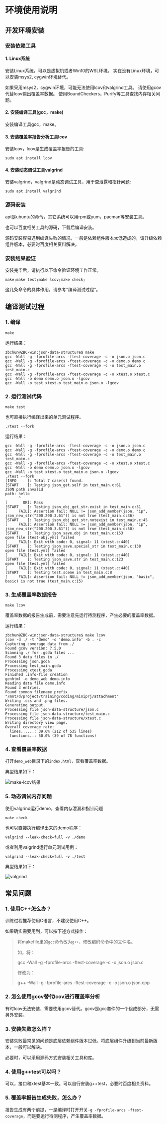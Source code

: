 # 环境使用说明

## 开发环境安装

### 安装依赖工具

#### 1. Linux系统

安装Linux系统，可以是虚拟机或者Win10的WSL环境。
实在没有Linux环境，可以安装msys2, cygwin环境替代。

如果采用msys2，cygwin环境，可能无法使用lcov和valgrind工具。
请使用gcov代替lcov输出覆盖率数据。
使用BoundCheckers，Purify等工具查找内存相关问题。

#### 2. 安装编译工具(gcc，make)

安装编译工具gcc，make。

#### 3. 安装覆盖率报告分析工具lcov

安装lcov，lcov是生成覆盖率报告的工具: 

```
sudo apt install lcov
```

#### 4. 安装动态调试工具valgrind

安装valgrind，valgrind是动态调试工具，用于查泄露和指针问题: 

```
sudo apt install valgrind
```

### 源码安装

apt是ubuntu的命令，其它系统可以用rpm或yum，pacman等安装工具。

也可以百度相关工具的源码，下载后编译安装。

源码安装容易遇到编译失败的情况，一般是依赖组件版本太低造成的，请升级依赖组件版本，必要时百度相关资料解决。

### 安装结果验证

安装完毕后，请执行以下命令验证环境工作正常。

```
make;make test;make lcov;make check;
```

这几条命令的具体作用，请参考“编译测试过程”。

## 编译测试过程

### 1. 编译

```
make
```

运行结果：

```
zbchun@ZBC-win:json-data-structure$ make
gcc -Wall -g -fprofile-arcs -ftest-coverage -c -o json.o json.c
gcc -Wall -g -fprofile-arcs -ftest-coverage -c -o demo.o demo.c
gcc -Wall -g -fprofile-arcs -ftest-coverage -c -o test_main.o test_main.c
gcc -Wall -g -fprofile-arcs -ftest-coverage -c -o xtest.o xtest.c
gcc -Wall -o demo demo.o json.o -lgcov
gcc -Wall -o test xtest.o test_main.o json.o -lgcov
```

### 2. 运行测试代码

```
make test
```

也可直接执行编译出来的单元测试程序。

```
./test --fork
```

运行结果：

```
gcc -Wall -g -fprofile-arcs -ftest-coverage -c -o json.o json.c
gcc -Wall -g -fprofile-arcs -ftest-coverage -c -o demo.o demo.c
gcc -Wall -g -fprofile-arcs -ftest-coverage -c -o test_main.o test_main.c
gcc -Wall -g -fprofile-arcs -ftest-coverage -c -o xtest.o xtest.c
gcc -Wall -o demo demo.o json.o -lgcov
gcc -Wall -o test xtest.o test_main.o json.o -lgcov
./test --fork
[INFO     ]: Total 7 case(s) found.
[START    ]: Testing json_get.self in test_main.c:61
JSON path invalid
path: hello
      ^
[       OK]: Pass
[START    ]: Testing json_obj_get_str.exist in test_main.c:31
[     FAIL]: Assertion fail: NULL != json_add_member(json, "ip", json_new_str("200.200.3.61")) is not true (test_main.c:36)
[START    ]: Testing json_obj_get_str.notexist in test_main.c:45
[     FAIL]: Assertion fail: NULL != json_add_member(json, "ip", json_new_str("200.200.3.61")) is not true (test_main.c:50)
[START    ]: Testing json_save.obj in test_main.c:153
open file [test-obj.yml] failed
[     FAIL]: Exit with code: 0, signal: 11 (xtest.c:440)
[START    ]: Testing json_save.special_str in test_main.c:138
open file [test.yml] failed
[     FAIL]: Exit with code: 0, signal: 11 (xtest.c:440)
[START    ]: Testing json_save.str in test_main.c:123
open file [test.yml] failed
[     FAIL]: Exit with code: 0, signal: 11 (xtest.c:440)
[START    ]: Testing test.scene in test_main.c:8
[     FAIL]: Assertion fail: NULL != json_add_member(json, "basic", basic) is not true (test_main.c:15)
```

### 3. 生成覆盖率数据报告

```
make lcov
```

覆盖率数据的报告生成前，需要注意先运行待测程序，产生必要的覆盖率数据。

运行结果：

```
zbchun@ZBC-win:json-data-structure$ make lcov
lcov -d ./ -t 'demo' -o 'demo.info' -b . -c
Capturing coverage data from ./
Found gcov version: 7.5.0
Scanning ./ for .gcda files ...
Found 3 data files in ./
Processing json.gcda
Processing test_main.gcda
Processing xtest.gcda
Finished .info-file creation
genhtml -o demo_web demo.info
Reading data file demo.info
Found 3 entries.
Found common filename prefix "/mnt/d/project/training/coding/miniprj/attachment"
Writing .css and .png files.
Generating output.
Processing file json-data-structure/json.c
Processing file json-data-structure/test_main.c
Processing file json-data-structure/xtest.c
Writing directory view page.
Overall coverage rate:
  lines......: 39.6% (212 of 535 lines)
  functions..: 50.0% (39 of 78 functions)
```

### 4. 查看覆盖率数据

打开`demo_web`目录下的`index.html`，查看覆盖率数据。

典型结果如下：

![make-lcov结果](./images/make-lcov.png)

### 5. 动态调试内存问题

使用valgrind运行demo，查看内存泄漏和指针问题

```
make check
```

也可以直接执行编译出来的demo程序：

```
valgrind --leak-check=full -v ./demo
```

或者利用valgrind运行单元测试用例：

```
valgrind --leak-check=full -v ./test
```

典型结果如下：

![valgrind](./images/valgrind.png)

## 常见问题

### 1. 使用C++怎么办？

训练过程推荐使用C语言，不建议使用C++。

如果确实需要用到，可以按下述方式操作：

> 将makefile里的`gcc`命令改为`g++`，修改编码命令中的文件名。
>
> 如，将：
>
>   gcc -Wall -g -fprofile-arcs -ftest-coverage -c -o json.o json.c
>
> 修改为：
>
>   g++ -Wall -g -fprofile-arcs -ftest-coverage -c -o json.o json.cpp

### 2. 怎么使用gcov替代lcov进行覆盖率分析

有时lcov无法安装，需要使用gcov替代。gcov是gcc套件的一个组成部分，无需另外安装。

### 3. 安装失败怎么样？

安装失败最常见的问题是底层依赖组件版本过低。将底层组件升级到当前最新版本，一般可以解决。

必要时，可以采用源码方式安装相关工具和库。

### 4. 使用g++test可以吗？

可以，接口和xtest基本一致。可以自行安装g++test，必要时百度相关资料。

### 5. 覆盖率报告生成失败，怎么办？

报告生成有两个前提，一是编译时打开开关`-g -fprofile-arcs -ftest-coverage`，而是要运行待测程序，产生覆盖率数据。
